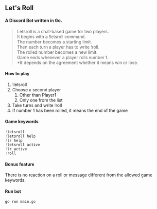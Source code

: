 ## Let's Roll
#### A Discord Bot written in Go.

> Letsroll is a chat-based game for two players.  
It begins with a !letsroll <number> command.  
The number becomes a starting limit.  
Then each turn a player has to write !roll.  
The rolled number becomes a new limit.  
Game ends whenever a player rolls number 1.  
*It depends on the agreement whether it means win or lose.

#### How to play
1. !letsroll <number>
2. Choose a second player
    1. Other than Player1
    2. Only one from the list
3. Take turns and write !roll
4. If number 1 has been rolled, it means the end of the game

#### Game keywords
```
!letsroll
!letsroll help  
!lr help  
!letsroll active  
!lr active  
!roll
```

#### Bonus feature
There is no reaction on a roll or message different from the allowed game keywords.

#### Run bot
```sh
go run main.go
```
